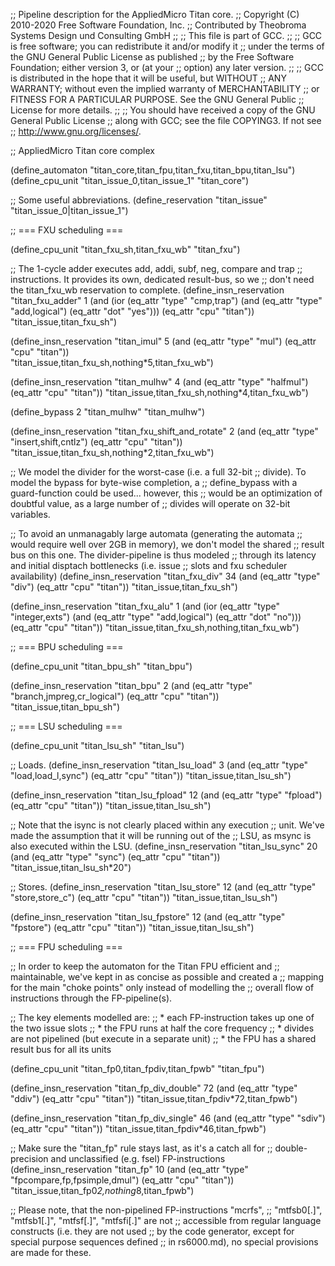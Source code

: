 ;; Pipeline description for the AppliedMicro Titan core.
;;   Copyright (C) 2010-2020 Free Software Foundation, Inc.
;;   Contributed by Theobroma Systems Design und Consulting GmbH
;;
;; This file is part of GCC.
;;
;; GCC is free software; you can redistribute it and/or modify it
;; under the terms of the GNU General Public License as published
;; by the Free Software Foundation; either version 3, or (at your
;; option) any later version.
;;
;; GCC is distributed in the hope that it will be useful, but WITHOUT
;; ANY WARRANTY; without even the implied warranty of MERCHANTABILITY
;; or FITNESS FOR A PARTICULAR PURPOSE.  See the GNU General Public
;; License for more details.
;;
;; You should have received a copy of the GNU General Public License
;; along with GCC; see the file COPYING3.  If not see
;; <http://www.gnu.org/licenses/>.

;; AppliedMicro Titan core complex

(define_automaton "titan_core,titan_fpu,titan_fxu,titan_bpu,titan_lsu")
(define_cpu_unit "titan_issue_0,titan_issue_1" "titan_core")

;; Some useful abbreviations.
(define_reservation "titan_issue" "titan_issue_0|titan_issue_1")

;; === FXU scheduling ===

(define_cpu_unit "titan_fxu_sh,titan_fxu_wb" "titan_fxu")

;; The 1-cycle adder executes add, addi, subf, neg, compare and trap
;; instructions. It provides its own, dedicated result-bus, so we
;; don't need the titan_fxu_wb reservation to complete.
(define_insn_reservation "titan_fxu_adder" 1
  (and (ior (eq_attr "type" "cmp,trap")
	    (and (eq_attr "type" "add,logical")
		 (eq_attr "dot" "yes")))
       (eq_attr "cpu" "titan"))
  "titan_issue,titan_fxu_sh")

(define_insn_reservation "titan_imul" 5
  (and (eq_attr "type" "mul")
       (eq_attr "cpu" "titan"))       
  "titan_issue,titan_fxu_sh,nothing*5,titan_fxu_wb")  

(define_insn_reservation "titan_mulhw" 4
  (and (eq_attr "type" "halfmul")
       (eq_attr "cpu" "titan"))
  "titan_issue,titan_fxu_sh,nothing*4,titan_fxu_wb")

(define_bypass 2 "titan_mulhw" "titan_mulhw")

(define_insn_reservation "titan_fxu_shift_and_rotate" 2
  (and (eq_attr "type" "insert,shift,cntlz")
       (eq_attr "cpu" "titan"))
  "titan_issue,titan_fxu_sh,nothing*2,titan_fxu_wb")

;; We model the divider for the worst-case (i.e. a full 32-bit
;; divide).  To model the bypass for byte-wise completion, a
;; define_bypass with a guard-function could be used... however, this
;; would be an optimization of doubtful value, as a large number of
;; divides will operate on 32-bit variables.

;; To avoid an unmanagably large automata (generating the automata
;; would require well over 2GB in memory), we don't model the shared
;; result bus on this one. The divider-pipeline is thus modeled
;; through its latency and initial disptach bottlenecks (i.e. issue
;; slots and fxu scheduler availability)
(define_insn_reservation "titan_fxu_div" 34
  (and (eq_attr "type" "div")
       (eq_attr "cpu" "titan"))
  "titan_issue,titan_fxu_sh")

(define_insn_reservation "titan_fxu_alu" 1
  (and (ior (eq_attr "type" "integer,exts")
	    (and (eq_attr "type" "add,logical")
		 (eq_attr "dot" "no")))
       (eq_attr "cpu" "titan"))
  "titan_issue,titan_fxu_sh,nothing,titan_fxu_wb")

;; === BPU scheduling ===

(define_cpu_unit "titan_bpu_sh" "titan_bpu")

(define_insn_reservation "titan_bpu" 2
  (and (eq_attr "type" "branch,jmpreg,cr_logical")
       (eq_attr "cpu" "titan"))
  "titan_issue,titan_bpu_sh")

;; === LSU scheduling ===

(define_cpu_unit "titan_lsu_sh" "titan_lsu")

;; Loads.
(define_insn_reservation "titan_lsu_load" 3
  (and (eq_attr "type" "load,load_l,sync")
       (eq_attr "cpu" "titan"))
  "titan_issue,titan_lsu_sh")

(define_insn_reservation "titan_lsu_fpload" 12
  (and (eq_attr "type" "fpload")
       (eq_attr "cpu" "titan"))
  "titan_issue,titan_lsu_sh")

;; Note that the isync is not clearly placed within any execution
;; unit. We've made the assumption that it will be running out of the
;; LSU, as msync is also executed within the LSU.
(define_insn_reservation "titan_lsu_sync" 20
  (and (eq_attr "type" "sync")
       (eq_attr "cpu" "titan"))
  "titan_issue,titan_lsu_sh*20")

;; Stores.
(define_insn_reservation "titan_lsu_store" 12
  (and (eq_attr "type" "store,store_c")
       (eq_attr "cpu" "titan"))
  "titan_issue,titan_lsu_sh")

(define_insn_reservation "titan_lsu_fpstore" 12
  (and (eq_attr "type" "fpstore")
       (eq_attr "cpu" "titan"))
  "titan_issue,titan_lsu_sh")

;; === FPU scheduling ===

;; In order to keep the automaton for the Titan FPU efficient and
;; maintainable, we've kept in as concise as possible and created a
;; mapping for the main "choke points" only instead of modelling the
;; overall flow of instructions through the FP-pipeline(s).

;; The key elements modelled are:
;;  * each FP-instruction takes up one of the two issue slots 
;;  * the FPU runs at half the core frequency
;;  * divides are not pipelined (but execute in a separate unit)
;;  * the FPU has a shared result bus for all its units

(define_cpu_unit "titan_fp0,titan_fpdiv,titan_fpwb" "titan_fpu")

(define_insn_reservation "titan_fp_div_double" 72
  (and (eq_attr "type" "ddiv")
       (eq_attr "cpu" "titan"))
  "titan_issue,titan_fpdiv*72,titan_fpwb")

(define_insn_reservation "titan_fp_div_single" 46
  (and (eq_attr "type" "sdiv")
       (eq_attr "cpu" "titan"))
  "titan_issue,titan_fpdiv*46,titan_fpwb")

;; Make sure the "titan_fp" rule stays last, as it's a catch all for
;; double-precision and unclassified (e.g. fsel) FP-instructions
(define_insn_reservation "titan_fp" 10
  (and (eq_attr "type" "fpcompare,fp,fpsimple,dmul")
       (eq_attr "cpu" "titan"))
  "titan_issue,titan_fp0*2,nothing*8,titan_fpwb")

;; Please note, that the non-pipelined FP-instructions "mcrfs",
;; "mtfsb0[.]", "mtfsb1[.]", "mtfsf[.]", "mtfsfi[.]" are not
;; accessible from regular language constructs (i.e. they are not used
;; by the code generator, except for special purpose sequences defined
;; in rs6000.md), no special provisions are made for these.

